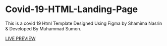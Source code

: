 # Covid-19-HTML-Landing-Page

This is a covid 19 Html Template Designed Using Figma by Shamima Nasrin &amp; Developed By Muhammad Sumon.


<a href="https://muhammadsumon.github.io/Covid-19-HTML-Landing-Page/">LIVE PREVIEW</a>
